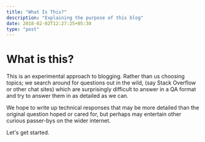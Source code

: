 ```yaml
---
title: "What Is This?"
description: "Explaining the purpose of this blog"
date: 2018-02-02T12:27:25+05:30
type: "post"
---
```


# What is this?

This is an experimental approach to blogging. Rather than us choosing topics; we search around for  questions out in the wild, (say Stack Overflow or other chat sites) which are surprisingly difficult to answer in a QA format and try to answer them in as detailed as we can.

We hope to write up technical responses that may be more detailed than the original question hoped or cared for, but perhaps may entertain other curious passer-bys on the wider internet.

Let's get started.
